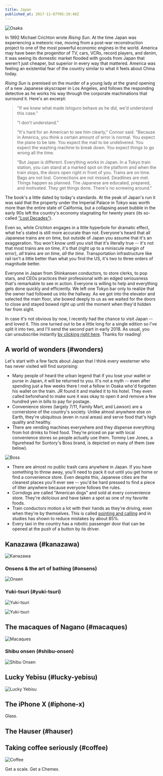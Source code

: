 ```yaml
---
title: Japan
published_at: 2017-11-07T05:19:48Z
---
```


![Osaka](/assets/passages/002-japan/osaka@2x.jpg)

In 1992 Michael Crichton wrote _Rising Sun_. At the time
Japan was experiencing a meteoric rise, moving from a
post-war reconstruction project to one of the most powerful
economic engines in the world. America may have been the
progenitor of TV, cars, VCRs, record players, and denim, it
was seeing its domestic market flooded with goods from
Japan that weren't just cheaper, but superior in every way
that mattered. America was feeling an existential fear of
the country similar to what it feels about China today.

_Rising Sun_ is premised on the murder of a young lady at
the grand opening of a new Japanese skyscraper in Los
Angeles, and follows the responding detective as he works
his way through the corporate machinations that surround
it. Here's an excerpt:

> "If we knew what made Ishiguro behave as he did, we'd
> understand this case."
>
> "I don't understand."
>
> "It's hard for an American to see him clearly," Connor
> said. "Because in America, you think a certain amount of
> error is normal. You expect the plane to be late. You
> expect the mail to be undelivered. You expect the washing
> machine to break down. You expect things to go wrong all
> the time.
>
> "But Japan is different. Everything works in Japan. In a
> Tokyo train station, you can stand at a marked spot on
> the platform and when the train stops, the doors open
> right in front of you. Trains are on time. Bags are not
> lost. Connections are not missed. Deadlines are met.
> Things happen as planned. The Japanese are educated,
> prepared, and motivated. They get things done. There's no
> screwing around."

The book's a little dated by today's standards. At the peak
of Japan's run it was said that the property under the
Imperial Palace in Tokyo was worth more than the entire
state of California, but a collapsing asset bubble in the
early 90s left the country's economy stagnating for twenty
years (its so-called ["Lost Decades"][lostdecades]).

Even so, while Crichton engages in a little hyperbole for
dramatic effect, what he's stated is still more accurate
than not. Everyone's heard that all Japanese trains are on
time, but outside of Japan you assume that it's an
exaggeration. You won't know until you visit that it's
literally true -- it's not that most trains are on time,
it's that (right up to a miniscule margin of error), _all_
trains are on time, _all the time_. Transportation
infrastructure like rail isn't a little better than what
you find the US, it's two to three orders of magnitude
better.

Everyone in Japan from Shinkansen conductors, to store
clerks, to pop stars, and CEOs practices their professional
with an edged seriousness that's remarkable to see in
action. Everyone is willing to help and everything gets
done quickly and efficiently. We left one Tokyo bar only to
realize that the owner had followed us into the hallway. As
we got into the elevator and selected the main floor, she
bowed deeply to us as we waited for the doors to close and
stayed bowed right up until the moment when they'd hidden
her from sight.

In case it's not obvious by now, I recently had the chance
to visit Japan -- and loved it. This one turned out to be a
little long for a single edition so I've split it into two,
and I'll send the second part in early 2018. As usual, you
can unsubscribe instantly [by clicking right
here][unsubscribe]. Thanks for reading!

## A world of wonders (#wonders)

Let's start with a few facts about Japan that I think every
westerner who has never visited will find surprising:

* Many people of heard the urban legend that if you lose
  your wallet or purse in Japan, it will be returned to
  you. It's not a myth -- even after spending just a few
  weeks there I met a fellow in Osaka who'd forgotten his
  wallet on the train. JR found it and mailed it to his
  hotel. They even called beforehand to make sure it was
  okay to open it and remove a few hundred yen in bills to
  pay for postage.
* Convenience stores (largely 7/11, Family Mart, and
  Lawson) are a cornerstone of the country's society.
  Unlike almost anywhere else on Earth, they're ubiquitous
  (even in rural areas) and serve food that's high quality
  and healthy.
* There are vending machines everywhere and they dispense
  everything from hot drinks to fried food. They're priced
  on par with local convenience stores so people actually
  use them. Tommy Lee Jones, a figurehead for Suntory's
  Boss brand, is depicted on many of them (see below).

![Boss](/assets/passages/002-japan/boss@2x.jpg)

* There are almost no public trash cans anywhere in Japan.
  If you have something to throw away, you'll need to pack
  it out until you get home or find a convenience store.
  Even despite this, Japanese cities are the cleanest
  places you'll ever see -- you'd be hard pressed to find a
  piece of litter anywhere because everyone follows the
  rules.
* Corndogs are called "American dogs" and sold at every
  convenience store. They're _delicious_ and have taken a
  spot as one of my favorite foods.
* Train conductors motion a lot with their hands as they're
  driving, even when they're by themselves. This is called
  [pointing and calling][pointcall] and in studies has
  shown to reduce mistakes by about 85%.
* Every taxi in the country has a robotic passenger door
  that can be opened at the push of a button by its driver.

## Kanazawa (#kanazawa)

![Kanazawa](/assets/passages/002-japan/kanazawa@2x.jpg)

### Onsens & the art of bathing (#onsens)

![Onsen](/assets/passages/002-japan/onsen@2x.jpg)

### Yuki-tsuri (#yuki-tsuri)

![Yuki-tsuri](/assets/passages/002-japan/yuki-tsuri-1@2x.jpg)

![Yuki-tsuri](/assets/passages/002-japan/yuki-tsuri-2@2x.jpg)

## The macaques of Nagano (#macaques)

![Macaques](/assets/passages/002-japan/macaques@2x.jpg)

### Shibu onsen (#shibu-onsen)

![Shibu Onsen](/assets/passages/002-japan/shibu-onsen@2x.jpg)

## Lucky Yebisu (#lucky-yebisu)

![Lucky Yebisu](/assets/passages/002-japan/lucky-yebisu@2x.jpg)

## The iPhone X (#iphone-x)

Glass.

## The Hauser (#hauser)

## Taking coffee seriously (#coffee)

![Coffee](/assets/passages/002-japan/coffee@2x.jpg)

Get a scale. Get a Chemex.

[lostdecades]: https://en.wikipedia.org/wiki/Lost_Decade_(Japan)
[pointcall]: https://en.wikipedia.org/wiki/Pointing_and_calling
[unsubscribe]: %unsubscribe_url%
